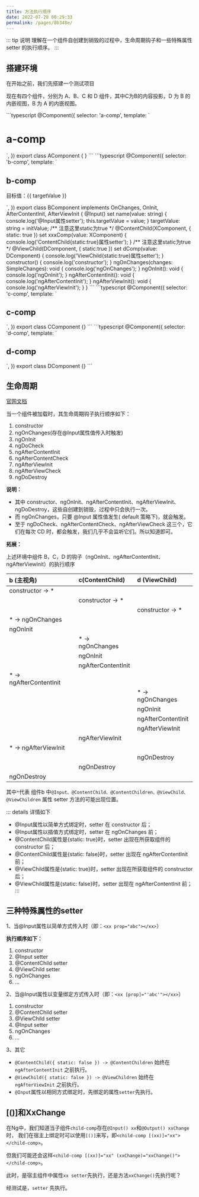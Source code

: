 ```yaml
---
title: 方法执行顺序
date: 2022-07-28 00:29:33
permalink: /pages/8b348e/
---
```



::: tip 说明
理解在一个组件自创建到销毁的过程中，生命周期钩子和一些特殊属性 setter 的执行顺序。
:::

## 搭建环境
在开始之前，我们先搭建一个测试项目

现在有四个组件，分别为 A、B、C 和 D 组件，其中C为B的内容投影，D 为 B 的内嵌视图，B 为 A 的内嵌视图。

<code-group>
  <code-block title="a.component.ts" active>
  ```typescript
  @Component({
    selector: 'a-comp',
    template: `
      <h1>a-comp</h1>
      <!-- 注意这里属性绑定方式 -->
      <b-comp name="简单方式传入值">
        <c-comp></c-comp>
      </b-comp>
      <b-comp [name]="'变量值绑定方式传入值'">
        <c-comp></c-comp>
      </b-comp>
      `,
    })
  export class AComponent { }
  ```
  </code-block>

  <code-block title="b.component.ts">
  ```typescript
  @Component({
    selector: 'b-comp',
    template: `
      <h2>b-comp</h2>
      <p>目标值：{{ targetValue }}</p>
      <d-comp></d-comp>
      <ng-content></ng-content>
    `,
  })
  export class BComponent implements OnChanges, OnInit, AfterContentInit, AfterViewInit {
    @Input()
    set name(value: string) {
      console.log('@Input属性setter');
      this.targetValue = value;
    }
    targetValue: string = initValue;
    /** 注意这里static为true */
    @ContentChild(XComponent, { static: true })
    set xxxComp(value: XComponent) {
      console.log('ContentChild{static:true}属性setter');
    }
    /** 注意这里static为true */
    @ViewChild(DComponent, { static:true })
    set dComp(value: DComponent)  {
      console.log('ViewChild{static:true}属性setter');
    }
    constructor() {
      console.log('constructor');
    }
    ngOnChanges(changes: SimpleChanges): void {
      console.log('ngOnChanges');
    }
    ngOnInit(): void {
      console.log('ngOnInit');
    }
    ngAfterContentInit(): void {
      console.log('ngAfterContentInit');
    }
    ngAfterViewInit(): void {
      console.log('ngAfterViewInit');
    }
  }
  ```
  </code-block>
 
  <code-block title="c.component.ts">
  ```typescript
  @Component({
    selector: 'c-comp',
    template: `<h2>c-comp</h2>`,
  })
  export class CComponent {}
  ```
  </code-block>

  <code-block title="d.component.ts">
  ```typescript
  @Component({
    selector: 'd-comp',
    template: `<h2>d-comp</h2>`,
  })
  export class DComponent {}
  ```
  </code-block>
</code-group>


## 生命周期
[官网文档](https://angular.cn/guide/lifecycle-hooks)

当一个组件被加载时，其生命周期钩子执行顺序如下：

1. constructor 
2. ngOnChanges(存在@Input属性值传入时触发)
3. ngOnInit 
4. ngDoCheck 
5. ngAfterContentInit 
6. ngAfterContentCheck 
7. ngAfterViewInit 
8. ngAfterViewCheck 
9. ngDoDestroy

**说明：**

- 其中 constructor、ngOnInit、ngAfterContentInit、ngAfterViewInit、ngDoDestroy，这些自创建到销毁，过程中只会执行一次。 
- 而 ngOnChanges，只要 @Input 属性值发生( default 策略下)，就会触发。 
- 至于 ngDoCheck、ngAfterContentCheck、ngAfterViewCheck 这三个，它们在每次 CD 时，都会触发，我们几乎不会监听它们。所以知道即可。

**拓展：**

上述环境中组件 B，C，D 的钩子（ngOnInit、ngAfterContentInit、ngAfterViewInit）的执行顺序

| b (主视角) | c(ContentChild)	| d (ViewChild) |
| :------ | :-------| :------------- |
| constructor -> * |  |  |
|  | constructor -> * |  |
|  |  | constructor -> * |
| * -> ngOnChanges |  |  |
| ngOnInit |  |  |
|  | * -> ngOnChanges |  |
|  | ngOnInit |  |
|  | ngAfterContentInit |  |
| * -> ngAfterContentInit |  |  |
|  |  | * -> ngOnChanges |
|  |  | ngOnInit |
|  |  | ngAfterContentInit |
|  |  | ngAfterViewInit |
|  | ngAfterViewInit |  |
| * -> ngAfterViewInit |  |
|  |  | ngOnDestroy |
|  | ngOnDestroy |  |
| ngOnDestroy |  |  |

其中`*`代表 组件b 中`@Input、@ContentChild、@ContentChildren、@ViewChild、@ViewChildren`
属性 setter 方法的可能出现位置。

::: details 详情如下
- @Input属性以简单方式绑定时，setter 在 constructor 后； 
- @Input属性以插值方式绑定时，setter 在 ngOnChanges 前； 
- @ContentChild属性是{static: true}时，setter 出现在所获取组件的 constructor 后； 
- @ContentChild属性是{static: false}时，setter 出现在 ngAfterContentInit 前； 
- @ViewChild属性是{static: true}时，setter 出现在所获取组件的 constructor 后； 
- @ViewChild属性是{static: false}时，setter 出现在 ngAfterContentInit 前；
:::


## 三种特殊属性的setter
1、当@Input属性以简单方式传入时（即：`<xx prop="abc"></xx>`）

**执行顺序如下：**
1. constructor 
2. @Input setter 
3. @ContentChild setter 
4. @ViewChild setter 
5. ngOnChanges 
6. ...


2、当@Input属性以变量绑定方式传入时（即：`<xx [prop]="'abc'"></xx>`）
1. constructor 
2. @ContentChild setter 
3. @ViewChild setter 
4. @Input setter 
5. ngOnChanges 
6. ...


3、其它
- `@ContentChild({ static: false }) -> @ContentChildren` 始终在 `ngAfterContentInit` 之前执行。 
- `@ViewChild({ static: false }) -> @ViewChildren` 始终在 `ngAfterViewInit` 之前执行。 
- `@Input`属性以相同方式绑定时，先绑定的属性`setter`先执行。


## [()]和XxChange
在Ng中，我们知道当子组件`child-comp`存在`@Input() xx`和`@Output() xxChange`时， 
我们在宿主上绑定时可以使用`[()]`来写，即`<child-comp [(xx)]="xx"></child-comp>`。

但我们可能还会这样`<child-comp [(xx)]="xx" (xxChange)="xxChange()"></child-comp>`。

此时，是宿主组件中属性`xx setter`先执行，还是方法`xxChange()`先执行呢？

经测试是，`setter` 先执行。
